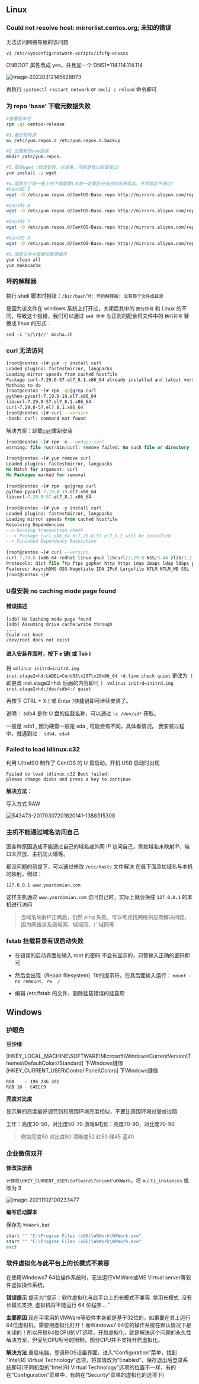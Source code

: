 ## Linux

### Could not resolve host: mirrorlist.centos.org; 未知的错误

无法访问网络导致的该问题

```
vi /etc/sysconfig/network-scripts/ifcfg-ensxxx
```

ONBOOT 属性改成 yes，并且加一个 DNS1=114.114.114.114

![image-20220312145628873](https://img-note.langyastudio.com/202203121456952.png?x-oss-process=style/watermark)



再执行 `systemctl restart network`  or `nmcli c reload` 命令即可



### 为 repo ‘base’ 下载元数据失败

```bash
#查看版本号
rpm -qi centos-release 

#1.备份现有源
mv /etc/yum.repos.d /etc/yum.repos.d.backup

#2.设置新的yum目录
mkdir /etc/yum.repos.

#3.安装wget（我没安装，也没事，可能是我以前安装过）
yum install -y wget

#4.就是坑了我一晚上的下载配置(大家一定要区分自己的系统版本，不然肯定不通过)
#CentOS 5
wget -O /etc/yum.repos.d/CentOS-Base.repo http://mirrors.aliyun.com/repo/Centos-5.repo

#CentOS 6
wget -O /etc/yum.repos.d/CentOS-Base.repo http://mirrors.aliyun.com/repo/Centos-6.repo

#CentOS 7
wget -O /etc/yum.repos.d/CentOS-Base.repo http://mirrors.aliyun.com/repo/Centos-7.repo

#CentOS 8
wget -O /etc/yum.repos.d/CentOS-Base.repo http://mirrors.aliyun.com/repo/Centos-8.repo

#5.清除文件并重建元数据缓存
yum clean all
yum makecache
```



### 坏的解释器

执行 shell 脚本时报错：`/bin/bash^M: 坏的解释器: 没有那个文件或目录`

是因为该文件在 windows 系统上打开过，关闭后其中的 `换行符号` 和 Linux 的不同，导致这个报错，我们可以通过 `sed 命令` 与正则的配合将文件中的 `换行符号` 替换成 linux 的形式：

```shell
sed -i 's/\r$//' mocha.sh
```



### curl 无法访问

```bash
[root@centos ~]# yum -y install curl
Loaded plugins: fastestmirror, langpacks
Loading mirror speeds from cached hostfile
Package curl-7.29.0-57.el7_8.1.x86_64 already installed and latest version
Nothing to do
[root@centos ~]# rpm -qa|grep curl
python-pycurl-7.19.0-19.el7.x86_64
libcurl-7.29.0-57.el7_8.1.x86_64
curl-7.29.0-57.el7_8.1.x86_64
[root@centos ~]# curl --version
-bash: curl: command not found
```



解决方案：卸载[curl](https://so.csdn.net/so/search?q=curl&spm=1001.2101.3001.7020)重新安装

```sql
[root@centos ~]# rpm -e --nodeps curl
warning: file /usr/bin/curl: remove failed: No such file or directory
 
[root@centos ~]# yum remove curl
Loaded plugins: fastestmirror, langpacks
No Match for argument: curl
No Packages marked for removal
 
[root@centos ~]# rpm -qa|grep curl
python-pycurl-7.19.0-19.el7.x86_64
libcurl-7.29.0-57.el7_8.1.x86_64
 
[root@centos ~]# yum -y install curl
Loaded plugins: fastestmirror, langpacks
Loading mirror speeds from cached hostfile
Resolving Dependencies
--> Running transaction check
---> Package curl.x86_64 0:7.29.0-57.el7_8.1 will be installed
--> Finished Dependency Resolution
 
[root@centos ~]# curl --version
curl 7.29.0 (x86_64-redhat-linux-gnu) libcurl/7.29.0 NSS/3.44 zlib/1.2.7 libidn/1.28 libssh2/1.8.0
Protocols: dict file ftp ftps gopher http https imap imaps ldap ldaps pop3 pop3s rtsp scp sftp smtp smtps telnet tftp 
Features: AsynchDNS GSS-Negotiate IDN IPv6 Largefile NTLM NTLM_WB SSL libz unix-sockets 
[root@centos ~]#
```



### U盘安装 no caching mode page found

#### 错误描述

```shell
[sdb] No Caching mode page found
[sdb] Assuming drive cache:write through
....
Could not boot
/dev/root does not exist
```



#### 进入安装界面时，按下 e 键( 或 Tab )

将 `vmlinuz initrd=initrd.img inst.stage2=hd:LABEL=CentOS\x207\x20x86_64 rd.live.check quiet`
更改为（ 即更改 inst.stage2=hd: 后面的内容即可 ）
`vmlinuz initrd=initrd.img inst.stage2=hd:/dev/sdb4:/ quiet`

再按下 CTRL + X ( 或 Enter )快捷键即可继续安装了。



说明：
sdb4 是你 U 盘的挂载名称，可以通过 `ls /dev/sd*` 获取。

一般是 sdb1 , 因为硬盘一般是 sda , 可能会有不同，具体看情况。
我安装过程中，就遇到过： `sdb4、sda4`



### Failed to load ldlinux.c32

利用 UltraISO 制作了 CentOS 的 U 盘启动，开机 USB 启动时出现

```
Failed to load ldlinux.c32 Boot failed: 
please change disks and press a key to continue
```



**解决方法：**

写入方式 RAW

![543473-20170307201820141-1388315308](https://img-note.langyastudio.com/202110310715227.png?x-oss-process=style/watermark)



### 主机不能通过域名访问自己

﻿因各种原因造成不能通过自己的域名或外网 IP 访问自己，例如域名未映射IP、端口未开放、主机防火墙等。

都没问题的前提下，可以通过修改  `/etc/hosts` 文件解决
在最下面添加域名与本机的映射，例如：

```shell
127.0.0.1 www.yourdomian.com
```

这样主机通过 `www.yourdomian.com` 访问自己时，实际上就会换成 `127.0.0.1` 的本机进行访问

> 当域名映射IP正确后，仍然 ping 失败，可以考虑找网络供应商解决问题，因为网络涉及局域网、城域网、广域网等



### fstab 挂载目录有误启动失败

- 在错误的启动界面处输入 root 的密码
  不会有显示的，只管输入正确的密码即可

- 然后会出现（Repair filesystem）1#的提示符，在其后面输入运行：
  `mount -no remount, rw  /`

- 编辑 /etc/fstab 的文件，删除挂载错误的挂载项



## Windows

### 护眼色

**豆沙绿**

[HKEY_LOCAL_MACHINE\SOFTWARE\Microsoft\Windows\CurrentVersion\Themes\DefaultColors\Standard] 下Windows键值
[HKEY_CURRENT_USER\Control Panel\Colors] 下Windows键值

```
RGB    - 196 236 201
RGB 16 - C4ECC9
```



**亮度对比度**

显示屏的亮度最好调节到和周围环境亮度相似，不要比周围环境过量或过暗

工作：亮度30-50，对比度50-70
游戏&电影：亮度70-90，对比度70-90

> 例如亮度50 对比度60 清晰度52  红50 绿45 蓝40



### 企业微信双开

**修改注册表**

`计算机\HKEY_CURRENT_USER\Software\Tencent\WXWork`，将 `multi_instances` 值改为 3

![image-20211102100233477](https://img-note.langyastudio.com/202111021002588.png?x-oss-process=style/watermark)



**编写启动脚本**

保存为 `WxWork.bat`

```bash
start "" "C:\Program Files (x86)\WXWork\WXWork.exe"
start "" "C:\Program Files (x86)\WXWork\WXWork.exe"
exit
```



### 软件虚拟化与此平台上的长模式不兼容

在使用Windows7 64位操作系统时，无法运行VMWare或MS Virtual server等软件虚拟操作系统。

**错误提示**
提示为“提示：软件虚拟化与此平台上的长模式不兼容. 禁用长模式. 没有长模式支持, 虚拟机将不能运行 64 位程序... ”



**主要原因**
现在平常用的VMWare等软件本身都是基于32位的，如果要在其上运行64位虚拟机，需要把虚拟化打开！而Windows7 64位的操作系统在默认情况下是关闭的！所以开启64位CPU的VT选项，开启虚拟化，就是解决这个问题的永久性解决方案，但受到CPU型号的限制，部分CPU并不支持开启虚拟化。



**解决方法**
重启电脑，登录BIOS设置界面，进入“Configuration”菜单，找到 “Intel(R) Virtual Technology”选项，将其值改为“Enabled”，保存退出后登录系统即可(不同机型的“Intel(R) Virtual Technology”选项的位置不一样，有的在“Configuration”菜单中，有的在“Security”菜单的虚拟化的选项下)


